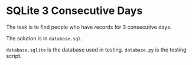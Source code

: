 # SQLite 3 Consecutive Days

The task is to find people who have records for 3 consecutive days.

The solution is in `database.sql`.

`database.sqlite` is the database used in testing. `database.py` is the testing script.
